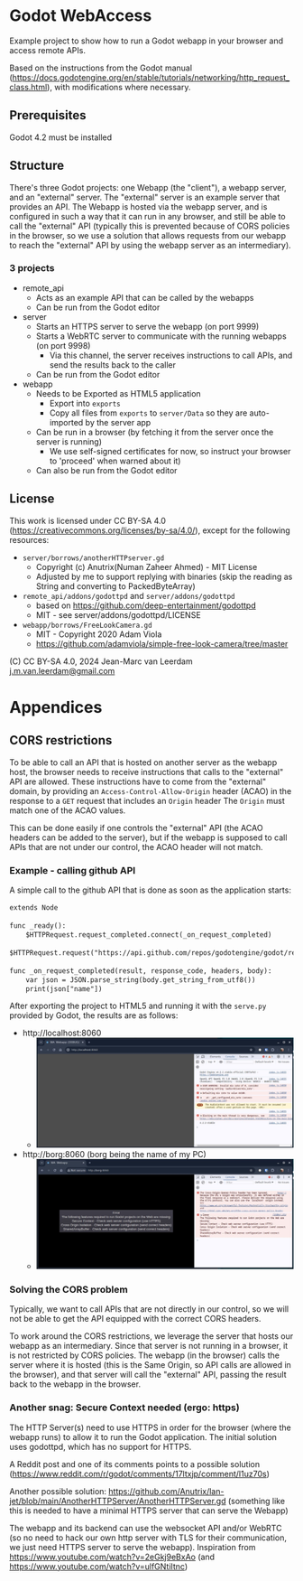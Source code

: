 # Godot WebAccess

Example project to show how to run a Godot webapp in your browser and access remote APIs.

Based on the instructions from the Godot manual (https://docs.godotengine.org/en/stable/tutorials/networking/http_request_class.html),
with modifications where necessary.

## Prerequisites
Godot 4.2 must be installed

## Structure
There's three Godot projects: one Webapp (the "client"), a webapp server, and an "external" server. The "external"
server is an example server that provides an API. The Webapp is hosted via the webapp server, and is configured in such
a way that it can run in any browser, and still be able to call the "external" API (typically this is prevented because
of CORS policies in the browser, so we use a solution that allows requests from our webapp to reach the 
"external" API by using the webapp server as an intermediary).

### 3 projects
* remote_api
  * Acts as an example API that can be called by the webapps
  * Can be run from the Godot editor
* server
  * Starts an HTTPS server to serve the webapp (on port 9999)
  * Starts a WebRTC server to communicate with the running webapps (on port 9998)
    * Via this channel, the server receives instructions to call APIs, and send the results back to the caller
  * Can be run from the Godot editor
* webapp
  * Needs to be Exported as HTML5 application
    * Export into `exports`
    * Copy all files from `exports` to `server/Data` so they are auto-imported by the server app
  * Can be run in a browser (by fetching it from the server once the server is running)
    * We use self-signed certificates for now, so instruct your browser to 'proceed' when warned about it)
  * Can also be run from the Godot editor

## License

This work is licensed under CC BY-SA 4.0 (https://creativecommons.org/licenses/by-sa/4.0/), except for the
following resources:
* `server/borrows/anotherHTTPserver.gd`
  * Copyright (c) Anutrix(Numan Zaheer Ahmed) - MIT License
  * Adjusted by me to support replying with binaries (skip the reading as String and converting to PackedByteArray)
* `remote_api/addons/godottpd` and `server/addons/godottpd`
  * based on https://github.com/deep-entertainment/godottpd
  * MIT - see server/addons/godottpd/LICENSE
* `webapp/borrows/FreeLookCamera.gd`
  * MIT - Copyright 2020 Adam Viola
  * https://github.com/adamviola/simple-free-look-camera/tree/master

(C) CC BY-SA 4.0, 2024 Jean-Marc van Leerdam <j.m.van.leerdam@gmail.com>

# Appendices

## CORS restrictions
To be able to call an API that is hosted on another server as the webapp host, the browser needs to receive instructions
that calls to the "external" API are allowed. These instructions have to come from the "external" domain, by providing
an `Access-Control-Allow-Origin` header (ACAO) in the response to a `GET` request that includes an `Origin`  header
The `Origin` must match one of the ACAO values.

This can be done easily if one controls the "external" API (the ACAO headers can be added to the server), but if the
webapp is supposed to call APIs that are not under our control, the ACAO header will not match.

### Example - calling github API
A simple call to the github API that is done as soon as the application starts:
```
extends Node

func _ready():
	$HTTPRequest.request_completed.connect(_on_request_completed)
	$HTTPRequest.request("https://api.github.com/repos/godotengine/godot/releases/latest")

func _on_request_completed(result, response_code, headers, body):
	var json = JSON.parse_string(body.get_string_from_utf8())
	print(json["name"])

```
After exporting the project to HTML5 and running it with the `serve.py` provided by Godot, the results are as follows:

* http://localhost:8060
  * ![Call passes](resources/localhost_cors_allowed.jpg)
* http://borg:8060 (borg being the name of my PC)
  * ![Call blocked](resources/host_cors_error.jpg)

### Solving the CORS problem
Typically, we want to call APIs that are not directly in our control, so we will not be able to get the API equipped
with the correct CORS headers.

To work around the CORS restrictions, we leverage the server that hosts our webapp as an intermediary. Since that 
server is not running in a browser, it is not restricted by CORS policies. The webapp (in the browser) calls the server
where it is hosted (this is the Same Origin, so API calls are allowed in the browser), and that server will call the 
"external" API, passing the result back to the webapp in the browser.

### Another snag: Secure Context needed (ergo: https)
The HTTP Server(s) need to use HTTPS in order for the browser (where the webapp runs) to allow it to run the Godot
application. The initial solution uses godottpd, which has no support for HTTPS.

A Reddit post and one of its comments points to a possible solution (https://www.reddit.com/r/godot/comments/17ltxjp/comment/l1uz70s)

Another possible solution: https://github.com/Anutrix/lan-jet/blob/main/AnotherHTTPServer/AnotherHTTPServer.gd
(something like this is needed to have a minimal HTTPS server that can serve the Webapp)

The webapp and its backend can use the websocket API and/or WebRTC (so no need to hack our own http server with TLS 
for their communication, we just need HTTPS server to serve the webapp).
Inspiration from https://www.youtube.com/watch?v=2eGkj9eBxAo  (and https://www.youtube.com/watch?v=ulfGNtiItnc)
